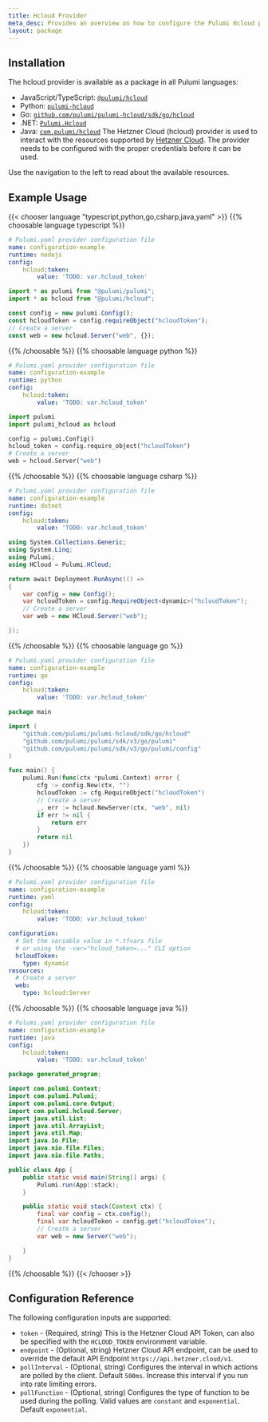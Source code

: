 ```yaml
---
title: Hcloud Provider
meta_desc: Provides an overview on how to configure the Pulumi Hcloud provider.
layout: package
---
```

## Installation

The hcloud provider is available as a package in all Pulumi languages:

* JavaScript/TypeScript: [`@pulumi/hcloud`](https://www.npmjs.com/package/@pulumi/hcloud)
* Python: [`pulumi-hcloud`](https://pypi.org/project/pulumi-hcloud/)
* Go: [`github.com/pulumi/pulumi-hcloud/sdk/go/hcloud`](https://github.com/pulumi/pulumi-hcloud)
* .NET: [`Pulumi.Hcloud`](https://www.nuget.org/packages/Pulumi.Hcloud)
* Java: [`com.pulumi/hcloud`](https://central.sonatype.com/artifact/com.pulumi/hcloud)
The Hetzner Cloud (hcloud) provider is used to interact with the resources supported by [Hetzner Cloud](https://www.hetzner.com/cloud). The provider needs to be configured with the proper credentials before it can be used.

Use the navigation to the left to read about the available resources.
## Example Usage

{{< chooser language "typescript,python,go,csharp,java,yaml" >}}
{{% choosable language typescript %}}
```yaml
# Pulumi.yaml provider configuration file
name: configuration-example
runtime: nodejs
config:
    hcloud:token:
        value: 'TODO: var.hcloud_token'

```
```typescript
import * as pulumi from "@pulumi/pulumi";
import * as hcloud from "@pulumi/hcloud";

const config = new pulumi.Config();
const hcloudToken = config.requireObject("hcloudToken");
// Create a server
const web = new hcloud.Server("web", {});
```
{{% /choosable %}}
{{% choosable language python %}}
```yaml
# Pulumi.yaml provider configuration file
name: configuration-example
runtime: python
config:
    hcloud:token:
        value: 'TODO: var.hcloud_token'

```
```python
import pulumi
import pulumi_hcloud as hcloud

config = pulumi.Config()
hcloud_token = config.require_object("hcloudToken")
# Create a server
web = hcloud.Server("web")
```
{{% /choosable %}}
{{% choosable language csharp %}}
```yaml
# Pulumi.yaml provider configuration file
name: configuration-example
runtime: dotnet
config:
    hcloud:token:
        value: 'TODO: var.hcloud_token'

```
```csharp
using System.Collections.Generic;
using System.Linq;
using Pulumi;
using HCloud = Pulumi.HCloud;

return await Deployment.RunAsync(() =>
{
    var config = new Config();
    var hcloudToken = config.RequireObject<dynamic>("hcloudToken");
    // Create a server
    var web = new HCloud.Server("web");

});

```
{{% /choosable %}}
{{% choosable language go %}}
```yaml
# Pulumi.yaml provider configuration file
name: configuration-example
runtime: go
config:
    hcloud:token:
        value: 'TODO: var.hcloud_token'

```
```go
package main

import (
	"github.com/pulumi/pulumi-hcloud/sdk/go/hcloud"
	"github.com/pulumi/pulumi/sdk/v3/go/pulumi"
	"github.com/pulumi/pulumi/sdk/v3/go/pulumi/config"
)

func main() {
	pulumi.Run(func(ctx *pulumi.Context) error {
		cfg := config.New(ctx, "")
		hcloudToken := cfg.RequireObject("hcloudToken")
		// Create a server
		_, err := hcloud.NewServer(ctx, "web", nil)
		if err != nil {
			return err
		}
		return nil
	})
}
```
{{% /choosable %}}
{{% choosable language yaml %}}
```yaml
# Pulumi.yaml provider configuration file
name: configuration-example
runtime: yaml
config:
    hcloud:token:
        value: 'TODO: var.hcloud_token'

```
```yaml
configuration:
  # Set the variable value in *.tfvars file
  # or using the -var="hcloud_token=..." CLI option
  hcloudToken:
    type: dynamic
resources:
  # Create a server
  web:
    type: hcloud:Server
```
{{% /choosable %}}
{{% choosable language java %}}
```yaml
# Pulumi.yaml provider configuration file
name: configuration-example
runtime: java
config:
    hcloud:token:
        value: 'TODO: var.hcloud_token'

```
```java
package generated_program;

import com.pulumi.Context;
import com.pulumi.Pulumi;
import com.pulumi.core.Output;
import com.pulumi.hcloud.Server;
import java.util.List;
import java.util.ArrayList;
import java.util.Map;
import java.io.File;
import java.nio.file.Files;
import java.nio.file.Paths;

public class App {
    public static void main(String[] args) {
        Pulumi.run(App::stack);
    }

    public static void stack(Context ctx) {
        final var config = ctx.config();
        final var hcloudToken = config.get("hcloudToken");
        // Create a server
        var web = new Server("web");

    }
}
```
{{% /choosable %}}
{{< /chooser >}}
## Configuration Reference

The following configuration inputs are supported:

- `token` - (Required, string) This is the Hetzner Cloud API Token, can also be specified with the `HCLOUD_TOKEN` environment variable.
- `endpoint` - (Optional, string) Hetzner Cloud API endpoint, can be used to override the default API Endpoint `https://api.hetzner.cloud/v1`.
- `pollInterval` - (Optional, string) Configures the interval in which actions are polled by the client. Default `500ms`. Increase this interval if you run into rate limiting errors.
- `pollFunction` - (Optional, string) Configures the type of function to be used during the polling. Valid values are `constant` and `exponential`. Default `exponential`.